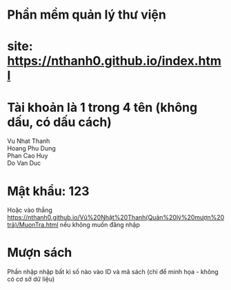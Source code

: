 # Phần mềm quản lý thư viện
# site: https://nthanh0.github.io/index.html
# Tài khoản là 1 trong 4 tên (không dấu, có dấu cách)
Vu Nhat Thanh  
Hoang Phu Dung  
Phan Cao Huy  
Do Van Duc  
# Mật khẩu: 123
Hoặc vào thẳng https://nthanh0.github.io/Vũ%20Nhật%20Thanh(Quản%20lý%20mượn%20trả)/MuonTra.html nếu không muốn đăng nhập
# Mượn sách
Phần nhập nhập bất kì số nào vào ID và mã sách (chỉ để minh họa - không có cơ sở dữ liệu)
